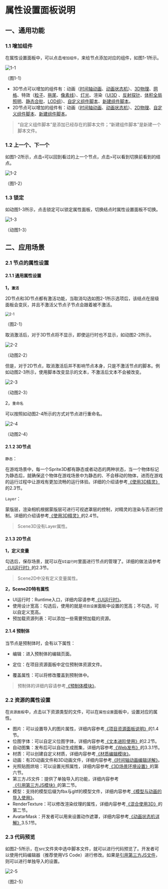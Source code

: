 # 属性设置面板说明

## 一、通用功能

### 1.1 增加组件

在属性设置面板中，可以点击`增加组件`，来给节点添加对应的组件，如图1-1所示。

![1-1](img/1-1.png)

（图1-1）

- 3D节点可以增加的组件有：动画（[时间轴动画](../../../IDE/animationEditor/timelineGUI/readme.md)、[动画状态机](../../../IDE/animationEditor/aniController/readme.md)）、[3D物理](../../../IDE/physicsEditor/physics3D/readme.md)、[网格](../../../IDE/Component/Mesh/readme.md)、特效（[粒子](../../../IDE/particleEditor/readme.md)、[拖尾](../../../IDE/Component/Trail/readme.md)、[像素线](../../../IDE/Component/PixelLine/readme.md)）、[灯光](../../../3D/Light/readme.md)、渲染（[UI3D](../../../IDE/uiEditor/3DUI/readme.md) 、[反射探针](../../../IDE/Component/ReflectionProbe/readme.md)、[体积全局照明](../../../IDE/Component/VolumetricGI/readme.md)、[静态合批](../../../IDE/Component/StaticBatchVolume/readme.md)、[LOD组](../../../IDE/Component/LOD/readme.md)）、[自定义组件脚本](../../../basics/IDE/entry/readme.md)、[新建组件脚本](../../../basics/common/Component/readme.md)。
- 2D节点可以增加的组件有：动画（[时间轴动画](../../../IDE/animationEditor/timelineGUI/readme.md)、[动画状态机](../../../IDE/animationEditor/aniController/readme.md)）、[2D物理](../../../IDE/physicsEditor/physics2D/readme.md)、[自定义组件脚本](../../../basics/IDE/entry/readme.md)、[新建组件脚本](../../../basics/common/Component/readme.md)。

> “自定义组件脚本”是添加已经存在的脚本文件；“新建组件脚本”是新建一个脚本文件。

### 1.2 上一个、下一个

如图1-2所示，点击`<`可以回到看过的上一个节点，点击`>`可以看到切换前看到的结点。

![1-2](img/1-2.png)

（图1-2）

### 1.3 锁定

如动图1-3所示，点击锁定可以锁定属性面板，切换结点时属性设置面板不切换。

![1-3](img/1-3.gif)

（动图1-3）



## 二、应用场景

### 2.1 节点的属性设置

#### 2.1.1 通用属性设置

**1，`激活`**

2D节点和3D节点都有激活功能，当取消勾选如图2-1所示选项后，该结点在层级面板会变灰，并且不激活父节点子节点会跟着被不激活。

<img src="img/2-1.png" alt="2-1" style="zoom: 80%;" />

（图2-1）

取消激活后，对于3D节点将不显示，即使运行时也不显示，如动图2-2所示。

![2-2](img/2-2.gif)

（动图2-2）

但是，对于2D节点，取消激活后并不影响节点本身，只是不激活节点的脚本。例如动图2-3所示，使用脚本改变显示的文本，不激活后文本不会被改变。

![2-3](img/2-3.gif)

（动图2-3）



2，`重命名`

可以按照如动图2-4所示的方式对节点进行重命名。

![2-4](img/2-4.gif)

（动图2-4）



#### 2.1.2 3D节点

`静态`：

在游戏场景中，每一个Sprite3D都有静态或者动态的两种状态，当一个物体标记为静态后，就确保这个物体在游戏场景中为静态的、不会移动的物体，进而在游戏的运行过程中让游戏有更加流畅的运行体验。详细的介绍请参考[《使用3D精灵》](../../../3D/Sprite3D/readme.md)的2.3节。

`Layer`：

蒙版层，渲染相机根据蒙版层可进行可视遮罩层的控制，对精灵的渲染与否进行控制。详细的介绍请参考[《使用3D精灵》](../../../3D/Sprite3D/readme.md)的2.4节。

> Scene3D没有Layer属性。



#### 2.1.3 2D节点

**1，定义变量**

勾选后，保存场景，就可以在`UI运行时`里面进行节点的管理了。详细的做法请参考[《UI运行时》](../../../IDE/uiEditor/runtime/readme.md)的2.3节。

> Scene2D中没有定义变量属性。

**2，Scene2D特有属性**

- UI运行时：Runtime入口，详细内容请参考[《UI运行时》](../../../IDE/uiEditor/runtime/readme.md)。
- 使用设计宽高：勾选后，使用的就是`项目设置`面板中设置的宽高；不勾选，可以自定义宽高。
- 预加载资源列表：可以添加一些需要预加载的资源。



#### 2.1.4 预制体

当节点是预制体时，会有以下属性：

- 编辑：进入预制体的编辑页面。

- 定位：在项目资源面板中定位预制体资源文件。

- 覆盖属性：可以将修改覆盖到预制体中。

> 预制体的详细内容请参考[《预制体模块》](../../../IDE/prefab/readme.md)。



### 2.2 资源的属性设置

在`资源面板`中，点击以下资源类型的文件，可以在`属性设置`面板中，设置对应的属性。

- 图片：可以设置导入的图片属性，详细内容参考[《项目资源面板说明》](../../../basics/IDE/assets/readme.md)的1.4节。
- 位图字体：可以自定义位图字体，详细内容参考[《文本进阶使用》](../../../2D/advanced/useText/readme.md)的2.2节。
- 自动图集：发布后可以自动生成图集，详细内容参考[《Web发布》](../../../released/web/readme.md)的3.3.1节。
- 材质：可以创建自定义材质，详细内容参考[《材质编辑模块》](../../../IDE/materialEditor/readme.md)。
- 动画：有2D动画文件和3D动画文件，详细内容参考[《时间轴动画编辑详解》](../../../IDE/animationEditor/timelineGUI/readme.md)。
- 光照贴图烘培：可以设置光照属性，详细内容参考[《3D场景环境设置》](../../../IDE/sceneEditor/environment/readme.md)的第六节。
- 第三方JS文件：提供了单独导入的功能，详细内容参考[《引用第三方JS模块》](../../../basics/IDE/importJsLibrary/readme.md)的第二节。
- 模型：支持的模型后缀为fbx与gltf的模型文件，详细内容参考[《模型与动画的导入使用》](../../../3D/useModel/readme.md)。
- RenderTexture：可以修改渲染纹理的属性，详细内容参考[《混合使用3D》](../../../IDE/uiEditor/use3D/readme.md)的第二节。
- AvatarMask：开发者可以用来设置动作遮罩，详细内容参考[《动画状态机详解》](../../../IDE/animationEditor/aniController/readme.md)3.5.1节。



### 2.3 代码预览

如图2-5所示，在src文件夹中选中脚本文件，就可以进行代码预览了。开发者可以使用代码编辑器（推荐使用VS Code）进行修改。如果是[引用第三方JS文件](../../../basics/IDE/importJsLibrary/readme.md)，则可以进行单独导入的设置。

![2-5](img/2-5.png)

（图2-5）